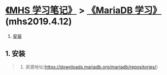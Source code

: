 # [《MHS 学习笔记》] > [《MariaDB 学习》] (mhs2019.4.12)

1. [安装]

## <span id="install">1. 安装</span>
> 1. 资源地址(https://downloads.mariadb.org/mariadb/repositories/)

##
[《MHS 学习笔记》]: https://mhsnet.github.io/mhsstudynotes/ "《MHS 学习笔记》"
[《MariaDB 学习》]: https://mhsnet.github.io/mhsstudynotes/database/mariadb/index.html "《MariaDB 学习》"

[安装]: https://mhsnet.github.io/mhsstudynotes/database/mariadb/index.html#install "安装"